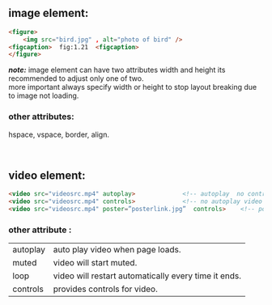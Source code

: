 ## image element:
```html
<figure>
	<img src="bird.jpg" , alt="photo of bird" />
<figcaption>  fig:1.21  <figcaption>
</figure>
```
***note:***
image element can have two attributes width and height its recommended to adjust only one of two. 
<br/>more important always specify width or height to stop layout breaking due to image not loading.

### other attributes:
hspace,  vspace,  border,  align. 

<br/>

## video element:
```html
<video src="videosrc.mp4" autoplay>				<!-- autoplay  no controls -->
<video src="videosrc.mp4" controls>				<!-- no autoplay video  available controls -->
<video src="videosrc.mp4" poster=”posterlink.jpg”  controls>	<!-- poster is thumbnail -->
```

### other attribute :
<table>
<tr>
<td> autoplay </td> 
<td> auto play video when page loads. </td>
</tr>
<tr>
<td> muted </td> 
<td> video will start muted.</td>
</tr>
<tr>
<td> loop </td> 
<td> video will restart automatically every time it ends.</td>
</tr>
<tr>
<td> controls </td> 
<td> provides controls for video.</td>
</tr>
</table>



